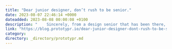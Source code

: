 ```yaml
---
title: "Dear junior designer, don’t rush to be senior."
date: 2023-08-07 22:46:14 +0000
dateadded: 2023-08-08 00:00:08 +0100
description: "    Sincerely, from a design senior that has been there, done that.  Continue reading on Prototypr »  "
link: "https://blog.prototypr.io/dear-junior-designer-dont-rush-to-be-senior-c8c96b13484b?source=rss----eb297ea1161a---4"
category:
directory: _directory/prototypr.md
---
```

